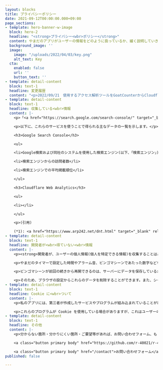 ```yaml
---
layout: blocks
title: プライバシーポリシー
date: 2021-09-12T00:00:00.000+09:00
page_sections:
- template: hero-banner-w-image
  block: hero-2
  headline: "<strong>プライバシー<wbr>ポリシー</strong>"
  content: やまだのアプリがユーザーの情報をどのように扱っているか、緩く説明していきます。<br><br>最終更新：2021/9/12<br>公開：2021/3/27<br><strong>※現在、改定作業中です</strong>
  background_image: ''
  image:
    image: "/uploads/2022/04/03/key.png"
    alt_text: Key
  cta:
    enabled: false
    url: ''
    button_text: ''
- template: detail-content
  block: text-1
  headline: 変更履歴
  content: "<p>2022/09/21　使用するアクセス解析ツールをGoatCounterからCloudflare Web Analyticsに変更、読みやすさの改善</p>"
- template: detail-content
  block: text-1
  headline: 収集している<wbr>情報
  content: |-
    <p>「<a href="https://search.google.com/search-console/" target="_blank" rel="noopener noreferrer" rel="noopener noreferrer">Google Search Console</a>」と「<a href="https://www.cloudflare.com/ja-jp/web-analytics/" target="_blank" rel="noopener noreferrer" rel="noopener noreferrer">Cloudflare Web Analytics</a>」の2つのサービスを利用して、個人を特定できない形でユーザーのアクセス状況を収集しています。収集した情報は、訪問者の興味関心の傾向を分析し、よりよいコンテンツを提供するために用いられます。</p>

    <p>以下に、これらのサービスを使うことで得られる主なデータの一覧を示します。</p>

    <h3>Google Search Console</h3>

    <ul>

    <li>Google検索および同社のシステムを使用した検索エンジン(以下、「検索エンジン」)でのサイトの表示数</li>

    <li>検索エンジンからの訪問者数</li>

    <li>検索エンジンでの平均掲載順位</li>

    </ul>

    <h3>Cloudflare Web Analytics</h3>

    <ul>

    <li></li>

    </ul>

    <p>(引用)

    (*1): <a href="https://www.arp242.net/dnt.html" target="_blank" rel="noopener noreferrer" rel="noopener noreferrer">Why GoatCounter ignores Do Not Track</a> (最終閲覧日:2021/09/12、訳は引用者によるもの)</p>
- template: detail-content
  block: text-1
  headline: 開発者が<wbr>得ていない<wbr>情報
  content: |-
    <p><strong>開発者が、ユーザーの個人情報(個人を特定できる情報)を収集することはありませんし、する気もありません。</strong></p>

    <p>やまだのタイマーで設定した時間やアラーム音、ビンゴマシーンであたった数字などを、開発者が知ることは不可能な仕組みになっています。<br><small>誰もが閲覧できるSNSにこれらの情報を投稿した場合などは除きます。さすがにね。</small></p>

    <p>ビンゴマシーンが前回の続きから再開できるのは、サーバーにデータを保存しているからではありません。アプリが使うデータは、すべて端末の中に保存しています。<br><small>具体的には、「Local Storage」という仕組みを利用しています。</small></p>

    <p>そのため、ブラウザの設定からこれらのデータを削除することができます。また、シークレットモードなどでは、ブラウザを終了するとこれらのデータが削除されます。</p>
- template: detail-content
  block: text-1
  headline: Cookie に<wbr>ついて
  content: |-
    <p>私のアプリには、第三者が作成したサービスやプログラムが組み込まれていることがほとんどです。</p>

    <p>これらのプログラムが Cookie を使用している場合がありますが、これはユーザーの皆様に快適なネット体験をしていただくためのものであって、ユーザーの皆様を追跡するためのものではありません。</p>
- template: detail-content
  block: text-1
  headline: その他
  content: |-
    <p>分からない箇所・分かりにくい箇所・ご要望等があれば、お問い合わせフォーム、もしくは GitHub Issue にお気軽にお書きください。また、このプライバシーポリシーは予告なく変更される場合があります。</p>

    <a class="button primary body" href="https://github.com/r-40021/r-40021.github.io/issues" target="_blank" rel="noopener noreferrer">GitHub Issues</a>

    <a class="button primary body" href="/contact">お問い合わせフォーム</a>
published: false

---
```

